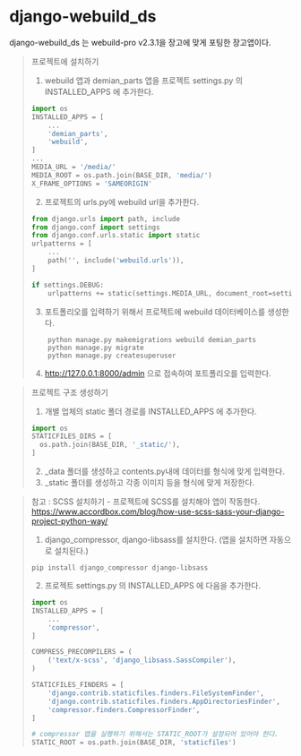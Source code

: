 # django-webuild_ds

django-webuild_ds 는 webuild-pro v2.3.1을 장고에 맞게 포팅한 장고앱이다.


> 프로젝트에 설치하기
> 1. webuild 앱과 demian_parts 앱을 프로젝트 settings.py 의 INSTALLED_APPS 에 추가한다.
> ```python
> import os
> INSTALLED_APPS = [
>     ...
>     'demian_parts',
>     'webuild',
> ]
> ...
> MEDIA_URL = '/media/'
> MEDIA_ROOT = os.path.join(BASE_DIR, 'media/')
> X_FRAME_OPTIONS = 'SAMEORIGIN'
> ```
> 2. 프로젝트의 urls.py에 webuild url을 추가한다.
> ```python
> from django.urls import path, include
> from django.conf import settings
> from django.conf.urls.static import static
> urlpatterns = [
>     ...
>     path('', include('webuild.urls')),
> ]
> 
> if settings.DEBUG:
>     urlpatterns += static(settings.MEDIA_URL, document_root=settings.MEDIA_ROOT)
> ```
> 3. 포트폴리오를 입력하기 위해서 프로젝트에 webuild 데이터베이스를 생성한다.
> ```commandline
>     python manage.py makemigrations webuild demian_parts
>     python manage.py migrate
>     python manage.py createsuperuser
> ```
> 4. http://127.0.0.1:8000/admin 으로 접속하여 포트폴리오를 입력한다.

> 프로젝트 구조 생성하기
> 1. 개별 업체의 static 폴더 경로를 INSTALLED_APPS 에 추가한다.
> ```python
> import os
> STATICFILES_DIRS = [
>   os.path.join(BASE_DIR, '_static/'),
> ]
> ```
> 2. _data 폴더를 생성하고 contents.py내에 데이터를 형식에 맞게 입력한다.
> 3. _static 폴더를 생성하고 각종 이미지 등을 형식에 맞게 저장한다.

> 참고 : SCSS 설치하기 - 프로젝트에 SCSS를 설치해야 앱이 작동한다.    
> https://www.accordbox.com/blog/how-use-scss-sass-your-django-project-python-way/   
> 1. django_compressor, django-libsass를 설치한다. (앱을 설치하면 자동으로 설치된다.)
> ```commandline
> pip install django_compressor django-libsass
> ```
> 2. 프로젝트 settings.py 의 INSTALLED_APPS 에 다음을 추가한다.
> ```python
> import os
> INSTALLED_APPS = [
>     ...
>     'compressor',
> ]
> 
> COMPRESS_PRECOMPILERS = (
>     ('text/x-scss', 'django_libsass.SassCompiler'),
> )
> 
> STATICFILES_FINDERS = [
>     'django.contrib.staticfiles.finders.FileSystemFinder',
>     'django.contrib.staticfiles.finders.AppDirectoriesFinder',
>     'compressor.finders.CompressorFinder',
> ]
> 
> # compressor 앱을 실행하기 위해서는 STATIC_ROOT가 설정되어 있어야 한다.
> STATIC_ROOT = os.path.join(BASE_DIR, 'staticfiles')
> ```
